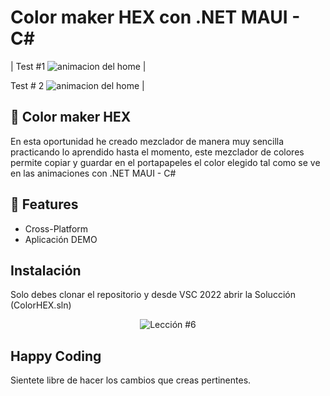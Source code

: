# Color maker HEX con .NET MAUI - C#

| Test #1                                                                                  <img src="ColorHEX\imgReadme\GIf-1.gif" alt="animacion del home" /> |

Test # 2                                                                                  <img src="ColorHEX\imgReadme\GIf-2.gif" alt="animacion del home" /> |




## 🚀 Color maker HEX

En esta oportunidad he creado mezclador de manera muy sencilla practicando lo aprendido hasta el momento, este mezclador de colores permite copiar y guardar en el portapapeles el color elegido tal como se ve en las animaciones con .NET MAUI - C#

## 💯 Features

- Cross-Platform
- Aplicación DEMO

## Instalación

Solo debes clonar el repositorio y desde VSC 2022 abrir la Solucción (ColorHEX.sln)

<p align="center">
  <img src="https://i.ibb.co/CPp0nX5/copiar-repo.gif" alt="Lección #6" />
</p>


## Happy Coding

Sientete libre de hacer los cambios que creas pertinentes.
